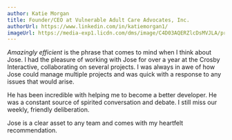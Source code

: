 ```yaml
---
author: Katie Morgan
title: Founder/CEO at Vulnerable Adult Care Advocates, Inc.
authorUrl: https://www.linkedin.com/in/katiemorgan1/
imageUrl: https://media-exp1.licdn.com/dms/image/C4D03AQERZlcDsMVJLA/profile-displayphoto-shrink_200_200/0?e=1599696000&v=beta&t=xgZ_xhCMt_D3BHHKS8b27Sc8rPEpkWt2cfeMUkK2Ndk
---
```

*Amazingly efficient* is the phrase that comes to mind when I think about Jose. I had the pleasure of working with Jose for over a year at the Crosby Interactive, collaborating on several projects. I was always in awe of how Jose could manage multiple projects and was quick with a response to any issues that would arise.

He has been incredible with helping me to become a better developer. He was a constant source of spirited conversation and debate. I still miss our weekly, friendly deliberation.

Jose is a clear asset to any team and comes with my heartfelt recommendation.